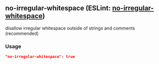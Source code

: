 <!-- Start:AutoDoc:: Modify `src/readme/rules.ts` and run `gulp readme` to update block -->
## no-irregular-whitespace (ESLint: [no-irregular-whitespace](http://eslint.org/docs/rules/no-irregular-whitespace))

disallow irregular whitespace outside of strings and comments (recommended)

### Usage

```json
"no-irregular-whitespace": true
```

<!-- End:AutoDoc -->
